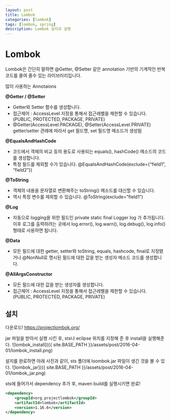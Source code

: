 ```yaml
---
layout: post
title: Lombok
categories: [lombok]
tags: [lombok, spring]
description: Lombok 설치과 설명
---
```


# Lombok
Lombok은 간단히 말하면 @Getter, @Setter 같은 annotation 기반의 기계적인 반복 코드를 줄여 줄수 있는 라이브러리입니다.

많이 사용하는 Annotaions

**@Getter / @Setter**
* Getter와 Setter 함수를 생성합니다.
* 접근제어 : AccessLevel 지정을 통해서 접근레벨을 제한할 수 있습니다. (PUBLIC, PROTECTED, PACKAGE, PRIVATE)
* @Getter(AccessLevel.PACKAGE), @Setter(AccessLevel.PRIVATE) getter/setter 관례에 따라서 get 필드명, set 필드명 메소드가 생성됨

**@EqualsAndHashCode**
* 코드에서 객체의 비교 등의 용도로 사용되는 equals(), hashCode() 메소드의 코드를 생성합니다.
* 특정 필드를 제외할 수가 있습니다. @EqualsAndHashCode(exclude={“field1”, “field2”})

**@ToString**
* 객체의 내용을 문자열로 변환해주는 toString() 메소드를 대신할 수 있습니다.
* 역시 특정 변수를 제외할 수 있습니다. @ToString(exclude=”field1”)

**@Log**
* 자동으로 logging을 위한 필드인 private static final Logger log 가 추가됩니다. 이후 로그를 출력하려는 곳에서 log.error(), log.warn(), log.debug(), log.info() 형태로 사용하면 됩니다.

**@Data**
* 모든 필드에 대한 getter, setter와 toString, equals, hashcode, final로 지정됐거나 @NonNull로 명시된 필드에 대한 값을 받는 생성자 메소드 코드를 생성합니다.

**@AllArgsConstructor**
* 모든 필드에 대한 값을 받는 생성자를 생성합니다.
* 접근제어 : AccessLevel 지정을 통해서 접근레벨을 제한할 수 있습니다. (PUBLIC, PROTECTED, PACKAGE, PRIVATE)

## 설치
다운로드!
https://projectlombok.org/

jar 파일을 받아서 실행 시킨 후, sts나 eclipse 위치를 지정해 준 후 install을 실행해준다.
![lombok_install]({{ site.BASE_PATH }}/assets/post/2016-04-01/lombok_install.png)

설치를 완료하면 아래 사진과 같이, sts 폴더에 loombok.jar 파일이 생긴 것을 볼 수 있다.
![lombok_jar]({{ site.BASE_PATH }}/assets/post/2016-04-01/lombok_jar.png)

sts에 들어가서 dependency 추가 후, maven build를 실행시키면 완료!

``` xml
<dependency>
	<groupId>org.projectlombok</groupId>
	<artifactId>lombok</artifactId>
	<version>1.16.6</version>
</dependency>
```
